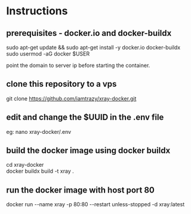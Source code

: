 # Instructions

## prerequisites - docker.io and docker-buildx

sudo apt-get update && sudo apt-get install -y docker.io docker-buildx  
sudo usermod -aG docker $USER  

point the domain to server ip before starting the container.

## clone this repository to a vps

git clone https://github.com/iamtrazy/xray-docker.git

## edit and change the $UUID in the .env file

eg: nano xray-docker/.env

## build the docker image using docker buildx

cd xray-docker  
docker buildx build -t xray .

## run the docker image with host port 80

docker run --name xray -p 80:80 --restart unless-stopped -d xray:latest
